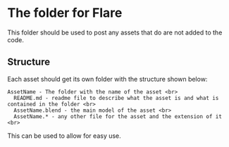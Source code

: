 # The folder for Flare
This folder should be used to post any assets that do are not added to the code.

## Structure
Each asset should get its own folder with the structure shown below:

```
AssetName - The folder with the name of the asset <br>
  README.md - readme file to describe what the asset is and what is contained in the folder <br>
  AssetName.blend - the main model of the asset <br>
  AssetName.* - any other file for the asset and the extension of it <br>
```

This can be used to allow for easy use.
